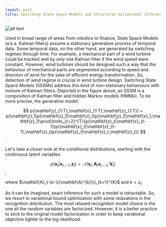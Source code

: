 ```yaml
---
layout: post
title: Switching State Space Models and Structured Variational Inference
---
```

![alt text](https://semihakbayrak.github.io/images/sssm.jpeg "SSSM")

Used in broad range of areas from robotics to finance, State Space Models (a.k.a. Kalman filters) assume a stationary generative process of temporal data. Some temporal data, on the other hand, are generated by switching regimes through time. For example, a mechanical part of a wind turbine could be tracked well by only one Kalman filter if the wind speed were constant. However, wind turbines should be designed such a way that the behaviour of mechanical parts are segmented according to speed and direction of wind for the sake of efficient energy transformation. So, detection of wind regime is crucial in wind turbine design. Switching State Space Models (SSSMs) address this kind of non-stationary behaviours with mixture of Kalman filters. Depicted in the figure above, an SSSM is a composition of Kalman filter and hidden Markov models (HMMs). To be more precise, the generative model: 

$$ 
p(\mathbf{y}_{1:T},\mathbf{x}_{1:T},\mathbf{z}_{1:T}) = p(\mathbf{z}_1)p(\mathbf{x}_1|\mathbf{z}_1)p(\mathbf{y}_1|\mathbf{x}_1,\mathbf{z}_1)\prod\limits_{t=2}^{T}{p(\mathbf{z}_t|\mathbf{z}_{t-1})p(\mathbf{x}_t|\mathbf{x}_{t-1},\mathbf{z}_t)p(\mathbf{y}_t|\mathbf{x}_t,\mathbf{z}_t)} 
$$.

Let's take a closer look at the conditional distributions, starting with the continuous latent variables:

$$
p(\mathbf{x}_t|\mathbf{x}_{t-1},\mathbf{z}_t) = \mathcal{N}(\mathbf{x}_t;\mathbf{A}_t\mathbf{x}_{t-1},\mathbf{V}_t)
$$,

where $\mathbf{A}_t \in \\{\mathbf{A}^{k}\\}_{k=1}^{K}$ and $k=z_t$.

As it can be imagined, exact inference for such a model is intractable. So, we resort to variational bound optimization with some relaxations in the recognition distribution. The most relaxed recognition model choice is the one all the random variables are factorized. However, it is a better practice to stick to the original model factorization in order to keep variational objective tighter to the log-likelihood.
